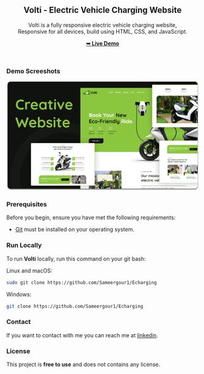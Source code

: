 <div align="center">
  

  <br />
  <br />

  <h2 align="center">Volti - Electric Vehicle Charging Website</h2>

  Volti is a fully responsive electric vehicle charging website, <br />Responsive for all devices, build using HTML, CSS, and JavaScript.

  <a href="https://github.com/Sameergour1/Echarging"><strong>➥ Live Demo</strong></a>

</div>

<br />

### Demo Screeshots

![Volti Desktop Demo](./readme-images/desktop.png "Desktop Demo")

### Prerequisites

Before you begin, ensure you have met the following requirements:

* [Git](https://github.com/Sameergour1/Echarging") must be installed on your operating system.

### Run Locally

To run **Volti** locally, run this command on your git bash:

Linux and macOS:

```bash
sudo git clone https://github.com/Sameergour1/Echarging
```

Windows:

```bash
git clone https://github.com/Sameergour1/Echarging
```

### Contact

If you want to contact with me you can reach me at [linkedin](https://www.linkedin.com/in/sameergour8488/).

### License

This project is **free to use** and does not contains any license.
